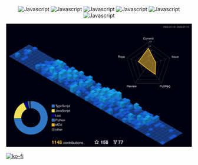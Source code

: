 <div align="center">
        <img alt="Javascript" src="https://img.shields.io/badge/-JAVASCRIPT-black?style=for-the-badge&logo=JavaScript&logoColor=7289DA"></a>
        <img alt="Javascript" src="https://img.shields.io/badge/-React-black?style=for-the-badge&logo=React&logoColor=7289DA"></a>
        <img alt="Javascript" src="https://img.shields.io/badge/-Typescript-black?style=for-the-badge&logo=typescript&logoColor=7289DA"></a>
        <img alt="Javascript" src="https://img.shields.io/badge/-Python-black?style=for-the-badge&logo=Python&logoColor=7289DA"></a>
        <img alt="Javascript" src="https://img.shields.io/badge/-Lua-black?style=for-the-badge&logo=Lua&logoColor=7289DA"></a>
        <img alt="Javascript" src="https://img.shields.io/badge/-Mysql-black?style=for-the-badge&logo=Mysql&logoColor=7289DA"></a>
</div>

![profile-3d](./profile-3d-contrib/profile-night-view.svg)

[![ko-fi](https://ko-fi.com/img/githubbutton_sm.svg)](https://ko-fi.com/U7U3BW4YW)
